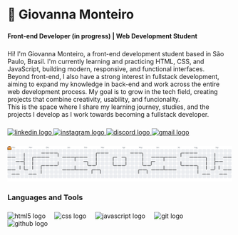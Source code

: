 <h1 align="left">🎀 Giovanna Monteiro</h1>

###

<h4 align="left">Front-end Developer (in progress) | Web Development Student</h4>

###

<p align="left">Hi! I'm Giovanna Monteiro, a front-end development student based in São Paulo, Brasil. I'm currently learning and practicing HTML, CSS, and JavaScript, building modern, responsive, and functional interfaces.<br>Beyond front-end, I also have a strong interest in fullstack development, aiming to expand my knowledge in back-end and work across the entire web development process. My goal is to grow in the tech field, creating projects that combine creativity, usability, and funcionality.<br>This is the space where I share my learning journey, studies, and the projects I develop as I work towards becoming a fullstack developer.</p>

###

<div align="left">
  <a href="https://www.linkedin.com/in/giovanna-monteiro-13d09d06/" target="_blank">
    <img src="https://img.shields.io/static/v1?message=LinkedIn&logo=linkedin&label=&color=0077B5&logoColor=white&labelColor=&style=for-the-badge" height="29" alt="linkedin logo"  />
  </a>
  <a href="https://www.instagram.com/__skyy.x?igsh=MXJndDlvM2J3M2lvdg==" target="_blank">
    <img src="https://img.shields.io/static/v1?message=Instagram&logo=instagram&label=&color=E4405F&logoColor=white&labelColor=&style=for-the-badge" height="29" alt="instagram logo"  />
  </a>
  <a href="https://discord.com/channels/@me" target="_blank">
    <img src="https://img.shields.io/static/v1?message=Discord&logo=discord&label=&color=7289DA&logoColor=white&labelColor=&style=for-the-badge" height="29" alt="discord logo"  />
  </a>
  <a href="https://mail.google.com/mail/mu/mp/634/#tl/priority/%5Esmartlabel_social" target="_blank">
    <img src="https://img.shields.io/static/v1?message=Gmail&logo=gmail&label=&color=D14836&logoColor=white&labelColor=&style=for-the-badge" height="29" alt="gmail logo"  />
  </a>
</div>

###

<picture>
  <source media="(prefers-color-scheme: dark)" srcset="https://raw.githubusercontent.com/GiiihMonteiro/GiiihMonteiro/output/pacman-contribution-graph-dark.svg">
  <source media="(prefers-color-scheme: light)" srcset="https://raw.githubusercontent.com/GiiihMonteiro/GiiihMonteiro/output/pacman-contribution-graph.svg">
  <img alt="pacman contribution graph" src="https://raw.githubusercontent.com/GiiihMonteiro/GiiihMonteiro/output/pacman-contribution-graph.svg">
</picture>

###

<h3 align="left"></h3>

###

<h3 align="left">Languages and Tools</h3>

###

<div align="left">
  <img src="https://cdn.jsdelivr.net/gh/devicons/devicon/icons/html5/html5-original.svg" height="40" alt="html5 logo"  />
  <img width="12" />
  <img src="https://cdn.jsdelivr.net/gh/devicons/devicon/icons/css3/css3-original.svg" height="40" alt="css logo"  />
  <img width="12" />
  <img src="https://cdn.jsdelivr.net/gh/devicons/devicon/icons/javascript/javascript-original.svg" height="40" alt="javascript logo"  />
  <img width="12" />
  <img src="https://cdn.jsdelivr.net/gh/devicons/devicon/icons/git/git-original.svg" height="40" alt="git logo"  />
  <img width="12" />
  <img src="https://cdn.jsdelivr.net/gh/devicons/devicon/icons/github/github-original.svg" height="40" alt="github logo"  />
</div>

###

